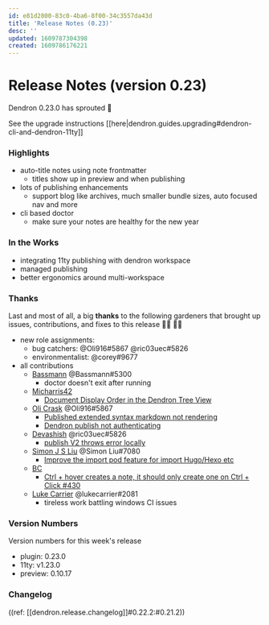 ```yaml
---
id: e81d2800-83c0-4ba6-8f00-34c3557da43d
title: 'Release Notes (0.23)'
desc: ''
updated: 1609787304398
created: 1609786176221
---
```


# Release Notes (version 0.23)

Dendron 0.23.0 has sprouted :seedling:

See the upgrade instructions [[here|dendron.guides.upgrading#dendron-cli-and-dendron-11ty]]


### Highlights

- auto-title notes using note frontmatter
    - titles show up in preview and when publishing
- lots of publishing enhancements 
    - support blog like archives, much smaller bundle sizes, auto focused nav and more
- cli based doctor
    - make sure your notes are healthy for the new year

### In the Works

- integrating 11ty publishing with dendron workspace
- managed publishing
- better ergonomics around multi-workspace

### Thanks

Last and most of all, a big **thanks** to the following gardeners that brought up issues, contributions, and fixes to this release :man_farmer: :woman_farmer: 

- new role assignments:
    - bug catchers: @Oli916#5867 @ric03uec#5826
    - environmentalist: @corey#9677
- all contributions
    - [Bassmann](https://github.com/Bassmann) @Bassmann#5300 
        - doctor doesn't exit after running
    - [Micharris42](https://github.com/micharris42)
        - [Document Display Order in the Dendron Tree View](https://github.com/dendronhq/dendron/issues/440)
    - [Oli Crask](https://github.com/olivercrask) @Oli916#5867
        - [Published extended syntax markdown not rendering](https://github.com/dendronhq/dendron/issues/437)
        - [Dendron publish not authenticating](https://github.com/dendronhq/dendron/issues/436)
    - [Devashish](https://github.com/ric03uec) @ric03uec#5826
        - [publish V2 throws error locally](https://github.com/dendronhq/dendron/issues/434)
    - [Simon J S Liu](https://github.com/wind13) @Simon Liu#7080
        - [Improve the import pod feature for import Hugo/Hexo etc](https://github.com/dendronhq/dendron/issues/432)
    - [BC](https://github.com/generic-user)
        - [Ctrl + hover creates a note, it should only create one on Ctrl + Click #430](https://github.com/dendronhq/dendron/issues/430)
    - [Luke Carrier](https://github.com/LukeCarrier) @lukecarrier#2081
        - tireless work battling windows CI issues

### Version Numbers

Version numbers for this week's release

- plugin: 0.23.0
- 11ty: v1.23.0
- preview: 0.10.17

### Changelog

((ref: [[dendron.release.changelog]]#0.22.2:#0.21.2))